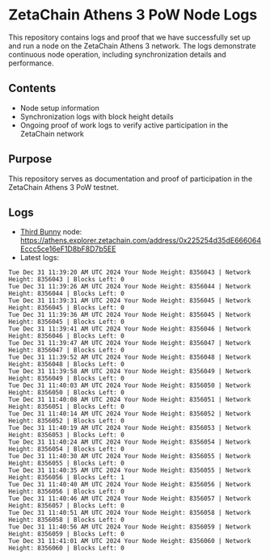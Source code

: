 # ZetaChain Athens 3 PoW Node Logs
This repository contains logs and proof that we have successfully set up and run a node on the ZetaChain Athens 3 network. The logs demonstrate continuous node operation, including synchronization details and performance.

## Contents
- Node setup information
- Synchronization logs with block height details
- Ongoing proof of work logs to verify active participation in the ZetaChain network

## Purpose
This repository serves as documentation and proof of participation in the ZetaChain Athens 3 PoW testnet.

## Logs

- [Third Bunny](https://thirdbunny.xyz/) node: https://athens.explorer.zetachain.com/address/0x225254d35dE666064Eccc5ce16eF1D8bF8D7b5EE
- Latest logs:
```
Tue Dec 31 11:39:20 AM UTC 2024 Your Node Height: 8356043 | Network Height: 8356043 | Blocks Left: 0
Tue Dec 31 11:39:26 AM UTC 2024 Your Node Height: 8356044 | Network Height: 8356044 | Blocks Left: 0
Tue Dec 31 11:39:31 AM UTC 2024 Your Node Height: 8356045 | Network Height: 8356045 | Blocks Left: 0
Tue Dec 31 11:39:36 AM UTC 2024 Your Node Height: 8356045 | Network Height: 8356045 | Blocks Left: 0
Tue Dec 31 11:39:41 AM UTC 2024 Your Node Height: 8356046 | Network Height: 8356046 | Blocks Left: 0
Tue Dec 31 11:39:47 AM UTC 2024 Your Node Height: 8356047 | Network Height: 8356047 | Blocks Left: 0
Tue Dec 31 11:39:52 AM UTC 2024 Your Node Height: 8356048 | Network Height: 8356048 | Blocks Left: 0
Tue Dec 31 11:39:58 AM UTC 2024 Your Node Height: 8356049 | Network Height: 8356049 | Blocks Left: 0
Tue Dec 31 11:40:03 AM UTC 2024 Your Node Height: 8356050 | Network Height: 8356050 | Blocks Left: 0
Tue Dec 31 11:40:08 AM UTC 2024 Your Node Height: 8356051 | Network Height: 8356051 | Blocks Left: 0
Tue Dec 31 11:40:14 AM UTC 2024 Your Node Height: 8356052 | Network Height: 8356052 | Blocks Left: 0
Tue Dec 31 11:40:19 AM UTC 2024 Your Node Height: 8356053 | Network Height: 8356053 | Blocks Left: 0
Tue Dec 31 11:40:24 AM UTC 2024 Your Node Height: 8356054 | Network Height: 8356054 | Blocks Left: 0
Tue Dec 31 11:40:30 AM UTC 2024 Your Node Height: 8356055 | Network Height: 8356055 | Blocks Left: 0
Tue Dec 31 11:40:35 AM UTC 2024 Your Node Height: 8356055 | Network Height: 8356056 | Blocks Left: 1
Tue Dec 31 11:40:40 AM UTC 2024 Your Node Height: 8356056 | Network Height: 8356056 | Blocks Left: 0
Tue Dec 31 11:40:46 AM UTC 2024 Your Node Height: 8356057 | Network Height: 8356057 | Blocks Left: 0
Tue Dec 31 11:40:51 AM UTC 2024 Your Node Height: 8356058 | Network Height: 8356058 | Blocks Left: 0
Tue Dec 31 11:40:56 AM UTC 2024 Your Node Height: 8356059 | Network Height: 8356059 | Blocks Left: 0
Tue Dec 31 11:41:01 AM UTC 2024 Your Node Height: 8356060 | Network Height: 8356060 | Blocks Left: 0
```
